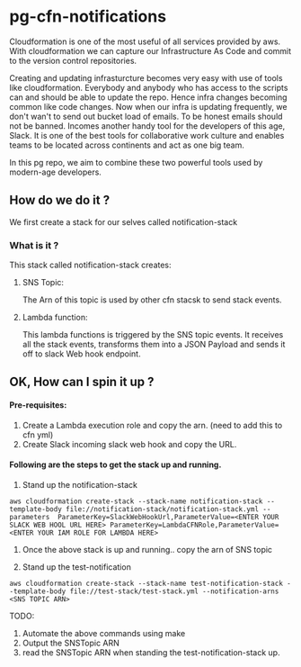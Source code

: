 # pg-cfn-notifications

Cloudformation is one of the most useful of all services provided by aws. With cloudformation 
we can capture our Infrastructure As Code and commit to the version control repositories.

Creating and updating infrasturcture becomes very easy with use of tools like cloudformation.
Everybody and anybody who has access to the scripts can and should be able to update the repo.
Hence infra changes becoming common like code changes. Now when our infra is updating frequently, we don't wan't to
send out bucket load of emails. To be honest emails should not be banned. Incomes another handy tool
for the developers of this age, Slack. It is one of the best tools for collaborative work culture and enables
teams to be located across continents and act as one big team.

In this pg repo, we aim to combine these two powerful tools used by modern-age developers.


## How do we do it ?

We first create a stack for our selves called notification-stack

### What is it ?

This stack called notification-stack creates:

1. SNS Topic:
    
    The Arn of this topic is used by other cfn stacsk to send stack events.

1. Lambda function:
    
    This lambda functions is triggered by the SNS topic events. It receives all the 
    stack events, transforms them into a JSON Payload and sends it off to slack
    Web hook endpoint.

## OK, How can I spin it up ?

#### Pre-requisites:

1. Create a Lambda execution role and copy the arn. (need to add this to cfn yml)
1. Create Slack incoming slack web hook and copy the URL.

#### Following are the steps to get the stack up and running.

1. Stand up the notification-stack


```commandline
aws cloudformation create-stack --stack-name notification-stack --template-body file://notification-stack/notification-stack.yml --parameters  ParameterKey=SlackWebHookUrl,ParameterValue=<ENTER YOUR SLACK WEB HOOL URL HERE> ParameterKey=LambdaCFNRole,ParameterValue=<ENTER YOUR IAM ROLE FOR LAMBDA HERE>

```

1. Once the above stack is up and running.. copy the arn of SNS topic

1. Stand up the test-notification

```commandline
aws cloudformation create-stack --stack-name test-notification-stack --template-body file://test-stack/test-stack.yml --notification-arns <SNS TOPIC ARN>
```

TODO:

1. Automate the above commands using make
1. Output the SNSTopic ARN
1. read the SNSTopic ARN when standing the test-notification-stack up.